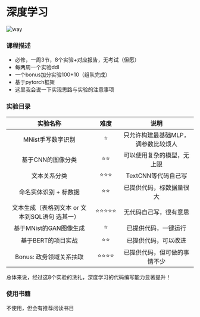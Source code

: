 # 深度学习

![way](https://user-images.githubusercontent.com/60317828/177083125-425e08d6-80b6-45b2-a5fd-fc8a46fbe348.png)

### 课程描述

- 必修，一周3节，8个实验+对应报告，无考试（但愿）
- 每两周一个实验ddl
- 一个bonus加分实验100+10（组队完成）
- 基于pytorch框架
- 这里我会说一下实现思路与实验的注意事项


### 实验目录

|                    实验名称                    | 难度  |                说明                 |
| :--------------------------------------------: | :---: | :---------------------------------: |
|               MNist手写数字识别                |   ⭐   | 只允许构建最基础MLP，调参数比较烦人 |
|               基于CNN的图像分类                |  ⭐⭐   |     可以使用复杂的模型，无上限      |
|                  文本关系分类                  |  ⭐⭐⭐  |         TextCNN等代码自己写         |
|             命名实体识别 + 标数据              |  ⭐⭐   |      已提供代码，标数据量很大       |
| 文本生成（表格到文本 or 文本到SQL语句 选其一） | ⭐⭐⭐⭐⭐ |       无代码自己写，很有意思        |
|             基于MNist的GAN图像生成             |   ⭐   |        已提供代码，一键运行         |
|               基于BERT的项目实战               |  ⭐⭐   |        已提供代码，可以改进         |
|            Bonus: 政务领域关系抽取             |  ⭐⭐⭐⭐  |    已提供代码，但可做的事情不少     |

总体来说，经过这8个实验的洗礼，深度学习的代码编写能力显著提升！

### 使用书籍
不使用，但会有推荐阅读书目

